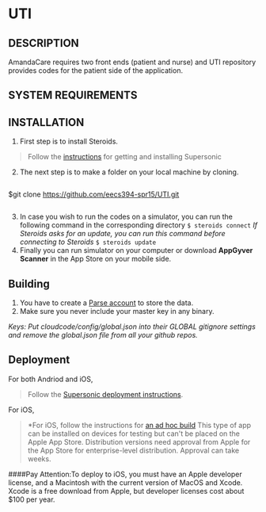 # UTI

## DESCRIPTION
AmandaCare requires two front ends (patient and nurse) and UTI repository provides codes for the patient side of the application.

## SYSTEM REQUIREMENTS


## INSTALLATION

1. First step is to install Steroids.
>Follow the [instructions](https://academy.appgyver.com/installwizard/steps#/home) for getting and installing Supersonic

2. The next step is to make a folder on your local machine by cloning.
>```bash
$git clone https://github.com/eecs394-spr15/UTI.git
>```
3. In case you wish to run the codes on a simulator, you can run the following command in the corresponding directory
`$ steroids connect`
*If Steroids asks for an update, you can run this command before connecting to Steroids*
`$ steroids update`
4. Finally you can run simulator on your computer or download **AppGyver Scanner** in the App Store on your mobile side.



## Building

1. You have to create a [Parse account](https://www.parse.com/signup) to store the data.
2. Make sure you never include your master key in any binary.

*Keys: Put cloudcode/config/global.json into their GLOBAL gitignore settings and remove the global.json file from all your github repos.*

## Deployment

For both Andriod and iOS,
>Follow the [Supersonic deployment instructions](http://docs.appgyver.com/tooling/build-service/build-settings/deploying-to-cloud/).

For iOS, 
>*For iOS, follow the instructions for [an ad hoc build](http://docs.appgyver.com/tooling/build-service/build-settings/building-a-debug-build/) This type of app can be installed on devices for testing but can't be placed on the Apple App Store. Distribution versions need approval from Apple for the App Store for enterprise-level distribution. Approval can take weeks.

####Pay Attention:To deploy to iOS, you must have an Apple developer license, and a Macintosh with the current version of MacOS and Xcode. Xcode is a free download from Apple, but developer licenses cost about $100 per year.

